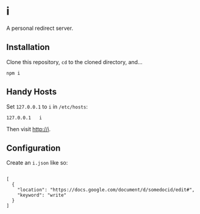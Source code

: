 # i

A personal redirect server.

## Installation

Clone this repository, `cd` to the cloned directory, and...

```
npm i
```

## Handy Hosts


Set `127.0.0.1` to `i` in `/etc/hosts`:

```
127.0.0.1   i
```

Then visit [http://i](i).

## Configuration

Create an `i.json` like so:

```

[
  {
    "location": "https://docs.google.com/document/d/somedocid/edit#",
    "keyword": "write"
  }
]
```
